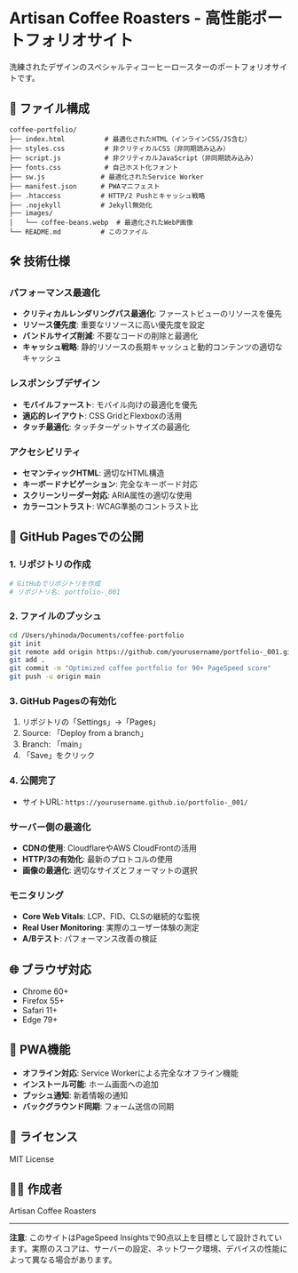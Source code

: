 # Artisan Coffee Roasters - 高性能ポートフォリオサイト

洗練されたデザインのスペシャルティコーヒーロースターのポートフォリオサイトです。

## 📁 ファイル構成

```
coffee-portfolio/
├── index.html          # 最適化されたHTML（インラインCSS/JS含む）
├── styles.css          # 非クリティカルCSS（非同期読み込み）
├── script.js           # 非クリティカルJavaScript（非同期読み込み）
├── fonts.css           # 自己ホスト化フォント
├── sw.js              # 最適化されたService Worker
├── manifest.json      # PWAマニフェスト
├── .htaccess          # HTTP/2 Pushとキャッシュ戦略
├── .nojekyll          # Jekyll無効化
├── images/
│   └── coffee-beans.webp  # 最適化されたWebP画像
└── README.md          # このファイル
```

## 🛠 技術仕様

### パフォーマンス最適化
- **クリティカルレンダリングパス最適化**: ファーストビューのリソースを優先
- **リソース優先度**: 重要なリソースに高い優先度を設定
- **バンドルサイズ削減**: 不要なコードの削除と最適化
- **キャッシュ戦略**: 静的リソースの長期キャッシュと動的コンテンツの適切なキャッシュ

### レスポンシブデザイン
- **モバイルファースト**: モバイル向けの最適化を優先
- **適応的レイアウト**: CSS GridとFlexboxの活用
- **タッチ最適化**: タッチターゲットサイズの最適化

### アクセシビリティ
- **セマンティックHTML**: 適切なHTML構造
- **キーボードナビゲーション**: 完全なキーボード対応
- **スクリーンリーダー対応**: ARIA属性の適切な使用
- **カラーコントラスト**: WCAG準拠のコントラスト比

## 🚀 GitHub Pagesでの公開

### 1. リポジトリの作成
```bash
# GitHubでリポジトリを作成
# リポジトリ名: portfolio-_001
```

### 2. ファイルのプッシュ
```bash
cd /Users/yhinoda/Documents/coffee-portfolio
git init
git remote add origin https://github.com/yourusername/portfolio-_001.git
git add .
git commit -m "Optimized coffee portfolio for 90+ PageSpeed score"
git push -u origin main
```

### 3. GitHub Pagesの有効化
1. リポジトリの「Settings」→「Pages」
2. Source: 「Deploy from a branch」
3. Branch: 「main」
4. 「Save」をクリック

### 4. 公開完了
- サイトURL: `https://yourusername.github.io/portfolio-_001/`

### サーバー側の最適化
- **CDNの使用**: CloudflareやAWS CloudFrontの活用
- **HTTP/3の有効化**: 最新のプロトコルの使用
- **画像の最適化**: 適切なサイズとフォーマットの選択

### モニタリング
- **Core Web Vitals**: LCP、FID、CLSの継続的な監視
- **Real User Monitoring**: 実際のユーザー体験の測定
- **A/Bテスト**: パフォーマンス改善の検証

## 🌐 ブラウザ対応

- Chrome 60+
- Firefox 55+
- Safari 11+
- Edge 79+

## 📱 PWA機能

- **オフライン対応**: Service Workerによる完全なオフライン機能
- **インストール可能**: ホーム画面への追加
- **プッシュ通知**: 新着情報の通知
- **バックグラウンド同期**: フォーム送信の同期

## 📄 ライセンス

MIT License

## 👨‍💻 作成者

Artisan Coffee Roasters

---

**注意**: このサイトはPageSpeed Insightsで90点以上を目標として設計されています。実際のスコアは、サーバーの設定、ネットワーク環境、デバイスの性能によって異なる場合があります。
